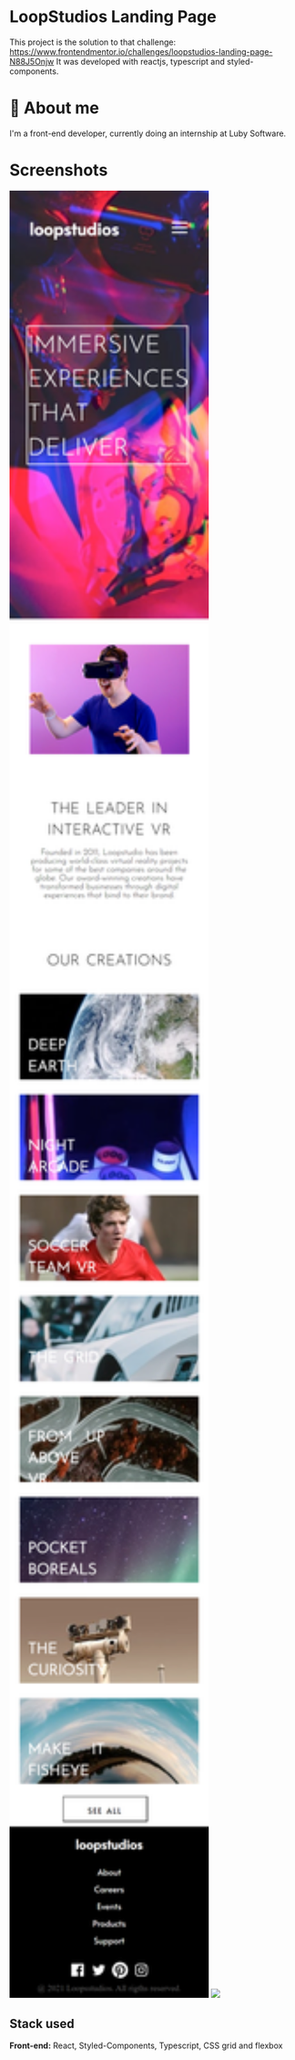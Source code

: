# LoopStudios Landing Page 

This project is the solution to that challenge: https://www.frontendmentor.io/challenges/loopstudios-landing-page-N88J5Onjw
It was developed with reactjs, typescript and styled-components.
# 🚀 About me
I'm a front-end developer, currently doing an internship at Luby Software.

# Screenshots
<img src="./public/images/readme/localhost_3000_ (7).png" width="350px">
<img src="./public/images/readme/localhost_3000_ (5).png">



## Stack used
**Front-end:** React, Styled-Components, Typescript, CSS grid and flexbox